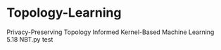 # Topology-Learning
Privacy-Preserving Topology Informed Kernel-Based Machine Learning  
5.18 NBT.py test
